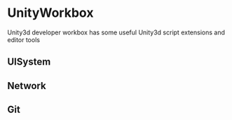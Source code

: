 # UnityWorkbox
Unity3d developer workbox has some useful Unity3d script extensions and editor tools

## UISystem
## Network
## Git
